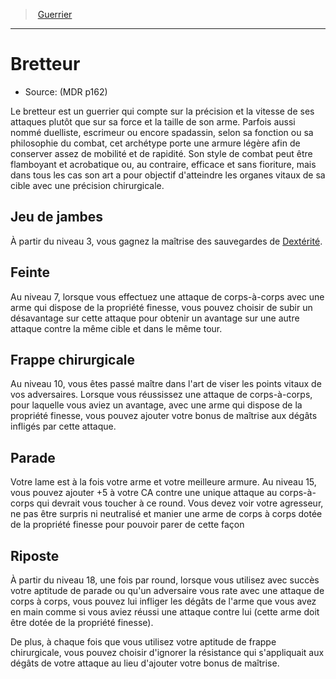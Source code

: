 
<!--Items-->

> <!--ParentNameLink-->[Guerrier](fighter_hd.md)<!--/ParentNameLink-->

---

# <!--Name-->Bretteur<!--/Name-->

- Source: <!--Source-->(MDR p162)<!--/Source-->

Le bretteur est un guerrier qui compte sur la précision et la vitesse de ses attaques plutôt que sur sa force et la taille de son arme. Parfois aussi nommé duelliste, escrimeur ou encore spadassin, selon sa fonction ou sa philosophie du combat, cet archétype porte une armure légère afin de conserver assez de mobilité et de rapidité. Son style de combat peut être flamboyant et acrobatique ou, au contraire, efficace et sans fioriture, mais dans tous les cas son art a pour objectif d'atteindre les organes vitaux de sa cible avec une précision chirurgicale.

<!--Generic-->

## <!--Name-->Jeu de jambes<!--/Name-->

À partir du niveau 3, vous gagnez la maîtrise des sauvegardes de [Dextérité].

<!--/Generic-->

<!--Generic-->

## <!--Name-->Feinte<!--/Name-->

Au niveau 7, lorsque vous effectuez une attaque de corps-à-corps avec une arme qui dispose de la propriété finesse, vous pouvez choisir de subir un désavantage sur cette attaque pour obtenir un avantage sur une autre attaque contre la même cible et dans le même tour.

<!--/Generic-->

<!--Generic-->

## <!--Name-->Frappe chirurgicale<!--/Name-->

Au niveau 10, vous êtes passé maître dans l'art de viser les points vitaux de vos adversaires. Lorsque vous réussissez une attaque de corps-à-corps, pour laquelle vous aviez un avantage, avec une arme qui dispose de la propriété finesse, vous pouvez ajouter votre bonus de maîtrise aux dégâts infligés par cette attaque.

<!--/Generic-->

<!--Generic-->

## <!--Name-->Parade<!--/Name-->

Votre lame est à la fois votre arme et votre meilleure armure. Au niveau 15, vous pouvez ajouter +5 à votre CA contre une unique attaque au corps-à-corps qui devrait vous toucher à ce round. Vous devez voir votre agresseur, ne pas être surpris ni neutralisé et manier une arme de corps à corps dotée de la propriété finesse pour pouvoir parer de cette façon

<!--/Generic-->

<!--Generic-->

## <!--Name-->Riposte<!--/Name-->

À partir du niveau 18, une fois par round, lorsque vous utilisez avec succès votre aptitude de parade ou qu'un adversaire vous rate avec une attaque de corps à corps, vous pouvez lui infliger les dégâts de l'arme que vous avez en main comme si vous aviez réussi une attaque contre lui (cette arme doit être dotée de la propriété finesse).

De plus, à chaque fois que vous utilisez votre aptitude de frappe chirurgicale, vous pouvez choisir d'ignorer la résistance qui s'appliquait aux dégâts de votre attaque au lieu d'ajouter votre bonus de maîtrise.

<!--/Generic-->

<!--/Items-->

[Force]: abilities_strength_hd.md
[Dextérité]: abilities_dexterity_hd.md
[Constitution]: abilities_constitution_hd.md
[Intelligence]: abilities_intelligence_hd.md
[Sagesse]: abilities_wisdom_hd.md
[Charisme]: abilities_charisma_hd.md




